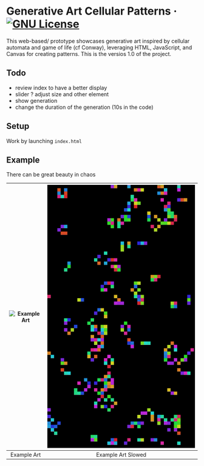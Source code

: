# Generative Art Cellular Patterns &middot; [![GNU License](https://img.shields.io/badge/license-GNU-blue.svg)](https://github.com/strawberry-development/generative-art-cellular-patterns/blob/main/LICENSE)
This web-based/ prototype showcases generative art inspired by cellular automata and game of life (cf Conway), leveraging HTML, JavaScript, and Canvas for creating patterns. 
This is the versios 1.0 of the project.
## Todo
- review index to have a better display
- slider ? adjust size and other element
- show generation
- change the duration of the generation (10s in the code)

## Setup

Work by launching `index.html`

## Example

There can be great beauty in chaos

| ![Example Art](https://github.com/strawberry-development/generative-art-cellular-patterns/blob/main/example/generative_art_original_2024-07-13T20-34-15-548Z.gif) | ![Example Art Slowed](https://github.com/strawberry-development/generative-art-cellular-patterns/blob/main/example/generative_art_slowed_2024-07-13T20-34-15-552Z.gif) |
|:---:|:---:|
| Example Art | Example Art Slowed |
